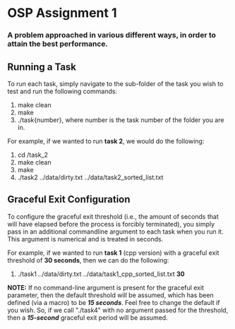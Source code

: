 # OSP Assignment 1

### A problem approached in various different ways, in order to attain the best performance.

## Running a Task

To run each task, simply navigate to the sub-folder of the task you wish to test and run the following commands:

1. make clean
2. make
3. ./task{number}, where number is the task number of the folder you are in.

For example, if we wanted to run **task 2**, we would do the following:

1. cd /task_2
2. make clean
3. make
4. ./task2 ../data/dirty.txt ../data/task2_sorted_list.txt

## Graceful Exit Configuration

To configure the graceful exit threshold (i.e., the amount of seconds that will have elapsed before the process is
forcibly terminated), you simply pass in an additional commandline argument to each task when you run it. This argument
is numerical and is treated in seconds.

For example, if we wanted to run **task 1** (cpp version) with a graceful exit threshold of **30 seconds**, then we can
do
the following:

1. ./task1 ../data/dirty.txt ../data/task1_cpp_sorted_list.txt **30**

**NOTE:** If no command-line argument is present for the graceful exit parameter, then the default threshold will be
assumed, which has been defined (via a macro) to be _**15 seconds**_. Feel free to change the default if you wish. So,
if we call "./task4" with no argument passed for the threshold, then a _**15-second**_ graceful exit period will be
assumed. 